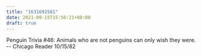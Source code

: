 ```yaml
---
title: "1631692581"
date: 2021-09-15T15:56:21+08:00
draft: true
---
```


Penguin Trivia #46:
	Animals who are not penguins can only wish they were.
		-- Chicago Reader 10/15/82
